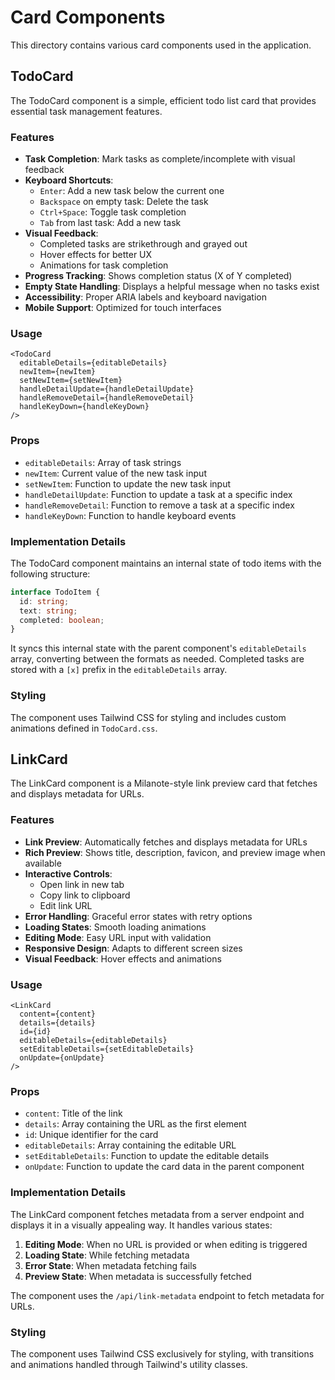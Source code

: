 # Card Components

This directory contains various card components used in the application.

## TodoCard

The TodoCard component is a simple, efficient todo list card that provides essential task management features.

### Features

- **Task Completion**: Mark tasks as complete/incomplete with visual feedback
- **Keyboard Shortcuts**:
  - `Enter`: Add a new task below the current one
  - `Backspace` on empty task: Delete the task
  - `Ctrl+Space`: Toggle task completion
  - `Tab` from last task: Add a new task
- **Visual Feedback**:
  - Completed tasks are strikethrough and grayed out
  - Hover effects for better UX
  - Animations for task completion
- **Progress Tracking**: Shows completion status (X of Y completed)
- **Empty State Handling**: Displays a helpful message when no tasks exist
- **Accessibility**: Proper ARIA labels and keyboard navigation
- **Mobile Support**: Optimized for touch interfaces

### Usage

```tsx
<TodoCard
  editableDetails={editableDetails}
  newItem={newItem}
  setNewItem={setNewItem}
  handleDetailUpdate={handleDetailUpdate}
  handleRemoveDetail={handleRemoveDetail}
  handleKeyDown={handleKeyDown}
/>
```

### Props

- `editableDetails`: Array of task strings
- `newItem`: Current value of the new task input
- `setNewItem`: Function to update the new task input
- `handleDetailUpdate`: Function to update a task at a specific index
- `handleRemoveDetail`: Function to remove a task at a specific index
- `handleKeyDown`: Function to handle keyboard events

### Implementation Details

The TodoCard component maintains an internal state of todo items with the following structure:

```ts
interface TodoItem {
  id: string;
  text: string;
  completed: boolean;
}
```

It syncs this internal state with the parent component's `editableDetails` array, converting between the formats as needed. Completed tasks are stored with a `[x]` prefix in the `editableDetails` array.

### Styling

The component uses Tailwind CSS for styling and includes custom animations defined in `TodoCard.css`.

## LinkCard

The LinkCard component is a Milanote-style link preview card that fetches and displays metadata for URLs.

### Features

- **Link Preview**: Automatically fetches and displays metadata for URLs
- **Rich Preview**: Shows title, description, favicon, and preview image when available
- **Interactive Controls**:
  - Open link in new tab
  - Copy link to clipboard
  - Edit link URL
- **Error Handling**: Graceful error states with retry options
- **Loading States**: Smooth loading animations
- **Editing Mode**: Easy URL input with validation
- **Responsive Design**: Adapts to different screen sizes
- **Visual Feedback**: Hover effects and animations

### Usage

```tsx
<LinkCard
  content={content}
  details={details}
  id={id}
  editableDetails={editableDetails}
  setEditableDetails={setEditableDetails}
  onUpdate={onUpdate}
/>
```

### Props

- `content`: Title of the link
- `details`: Array containing the URL as the first element
- `id`: Unique identifier for the card
- `editableDetails`: Array containing the editable URL
- `setEditableDetails`: Function to update the editable details
- `onUpdate`: Function to update the card data in the parent component

### Implementation Details

The LinkCard component fetches metadata from a server endpoint and displays it in a visually appealing way. It handles various states:

1. **Editing Mode**: When no URL is provided or when editing is triggered
2. **Loading State**: While fetching metadata
3. **Error State**: When metadata fetching fails
4. **Preview State**: When metadata is successfully fetched

The component uses the `/api/link-metadata` endpoint to fetch metadata for URLs.

### Styling

The component uses Tailwind CSS exclusively for styling, with transitions and animations handled through Tailwind's utility classes.
